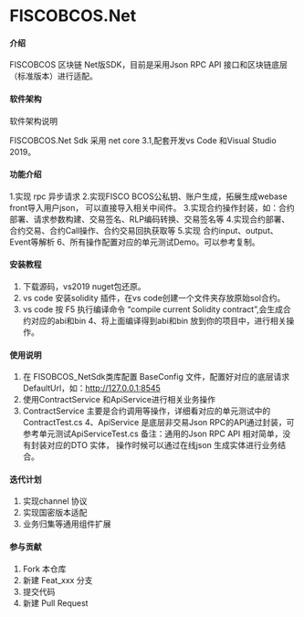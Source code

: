 # FISCOBCOS.Net

#### 介绍
FISCOBCOS 区块链 Net版SDK，目前是采用Json RPC API 接口和区块链底层（标准版本）进行适配。


#### 软件架构
软件架构说明

FISCOBCOS.Net Sdk 采用 net core 3.1,配套开发vs Code 和Visual Studio 2019。


#### 功能介绍

1.实现 rpc 异步请求
2.实现FISCO BCOS公私钥、账户生成，拓展生成webase front导入用户json，
可以直接导入相关中间件。
3.实现合约操作封装，如：合约部署、请求参数构建、交易签名、RLP编码转换、交易签名等
4.实现合约部署、合约交易、合约Call操作、合约交易回执获取等
5.实现 合约input、output、Event等解析
6、所有操作配置对应的单元测试Demo。可以参考复制。

#### 安装教程

1.  下载源码，vs2019 nuget包还原。
2. vs code 安装solidity 插件，在vs code创建一个文件夹存放原始sol合约。
3. vs code 按 F5 执行编译命令 “compile current Solidity contract”,会生成合约对应的abi和bin
4、将上面编译得到abi和bin 放到你的项目中，进行相关操作。

#### 使用说明

1. 在 FISOBCOS_NetSdk类库配置 BaseConfig 文件，配置好对应的底层请求DefaultUrl，如：http://127.0.0.1:8545
2. 使用ContractService 和ApiService进行相关业务操作
3. ContractService 主要是合约调用等操作，详细看对应的单元测试中的ContractTest.cs
4、ApiService 是底层非交易Json RPC的API通过封装，可参考单元测试ApiServiceTest.cs
备注：通用的Json RPC API 相对简单，没有封装对应的DTO 实体，
操作时候可以通过在线json 生成实体进行业务结合。

#### 迭代计划

1. 实现channel 协议
2.  实现国密版本适配
3.  业务归集等通用组件扩展


#### 参与贡献

1.  Fork 本仓库
2.  新建 Feat_xxx 分支
3.  提交代码
4.  新建 Pull Request


